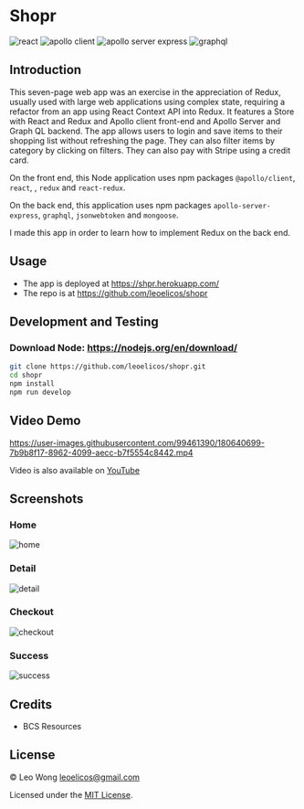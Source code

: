 # Shopr

![react](https://img.shields.io/badge/17.0.1-0?label=react.js&style=for-the-badge&labelColor=white&color=black) ![apollo client](https://img.shields.io/badge/3.5.8-0?label=@apollo/client&style=for-the-badge&labelColor=white&color=black) ![apollo server express](https://img.shields.io/badge/3.10.0-0?label=@apollo%20server%20express&style=for-the-badge&labelColor=white&color=black) ![graphql](https://img.shields.io/badge/15.4.0-0?label=graphql&style=for-the-badge&labelColor=white&color=black)

## Introduction

This seven-page web app was an exercise in the appreciation of Redux, usually used with large web applications using complex state, requiring a refactor from an app using React Context API into Redux. It features a Store with React and Redux and Apollo client front-end and Apollo Server and Graph QL backend. The app allows users to login and save items to their shopping list without refreshing the page. They can also filter items by category by clicking on filters. They can also pay with Stripe using a credit card.

On the front end, this Node application uses npm packages `@apollo/client`, `react`, , `redux` and `react-redux`.

On the back end, this application uses npm packages `apollo-server-express`, `graphql`, `jsonwebtoken` and `mongoose`.

I made this app in order to learn how to implement Redux on the back end.

## Usage

- The app is deployed at https://shpr.herokuapp.com/
- The repo is at https://github.com/leoelicos/shopr

## Development and Testing

### Download Node: https://nodejs.org/en/download/

```sh
git clone https://github.com/leoelicos/shopr.git
cd shopr
npm install
npm run develop
```

## Video Demo

https://user-images.githubusercontent.com/99461390/180640699-7b9b8f17-8962-4099-aecc-b7f5554c8442.mp4

Video is also available on [YouTube](https://www.youtube.com/watch?v=uBL-Q8F1VVY)

## Screenshots

### Home

![home](https://user-images.githubusercontent.com/99461390/180640816-fede5803-4a99-4ae8-8764-75a21b5425c4.jpg)

### Detail

![detail](https://user-images.githubusercontent.com/99461390/180640818-1289eafd-d15f-4393-8234-98dd91e5b573.jpg)

### Checkout

![checkout](https://user-images.githubusercontent.com/99461390/180640820-6e6bb88f-5237-43cc-ae89-925624ccbd65.jpg)

### Success

![success](https://user-images.githubusercontent.com/99461390/180640821-c31ec290-027b-4750-a5fd-7faab8bdb08c.jpg)

## Credits

- BCS Resources

## License

&copy; Leo Wong <leoelicos@gmail.com>

Licensed under the [MIT License](./LICENSE).
